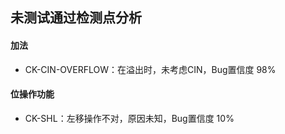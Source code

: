 
## 未测试通过检测点分析

#### 加法 <FC-ADD>
- <CK-CIN-OVERFLOW> CK-CIN-OVERFLOW：在溢出时，未考虑CIN，Bug置信度 98% <BUG-RATE-98>

#### 位操作功能 <FC-BITOP>
- <CK-SHL> CK-SHL：左移操作不对，原因未知，Bug置信度 10% <BUG-RATE-98>


